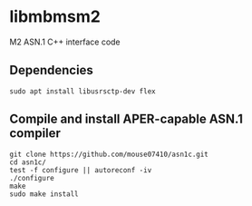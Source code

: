 # libmbmsm2
M2 ASN.1 C++ interface code

## Dependencies

````
sudo apt install libusrsctp-dev flex

````

## Compile and install APER-capable ASN.1 compiler

````
git clone https://github.com/mouse07410/asn1c.git
cd asn1c/
test -f configure || autoreconf -iv
./configure
make
sudo make install
````
